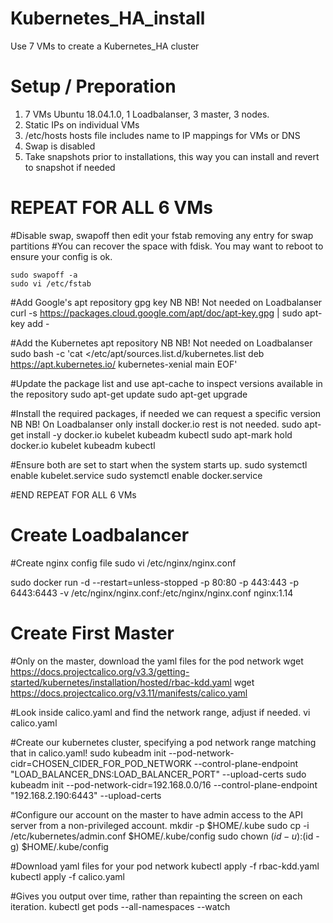 # Kubernetes_HA_install
Use 7 VMs to create a Kubernetes_HA cluster

# Setup / Preporation
   1. 7 VMs Ubuntu 18.04.1.0, 1 Loadbalanser, 3 master, 3 nodes.
   2. Static IPs on individual VMs
   3. /etc/hosts hosts file includes name to IP mappings for VMs or DNS
   4. Swap is disabled
   5. Take snapshots prior to installations, this way you can install 
       and revert to snapshot if needed

# REPEAT FOR ALL 6 VMs

#Disable swap, swapoff then edit your fstab removing any entry for swap partitions
#You can recover the space with fdisk. You may want to reboot to ensure your config is ok.
~~~~
sudo swapoff -a
sudo vi /etc/fstab
~~~~
#Add Google's apt repository gpg key NB NB! Not needed on Loadbalanser
curl -s https://packages.cloud.google.com/apt/doc/apt-key.gpg | sudo apt-key add -

#Add the Kubernetes apt repository NB NB! Not needed on Loadbalanser
sudo bash -c 'cat <<EOF >/etc/apt/sources.list.d/kubernetes.list
deb https://apt.kubernetes.io/ kubernetes-xenial main
EOF'

#Update the package list and use apt-cache to inspect versions available in the repository
sudo apt-get update
sudo apt-get upgrade 

#Install the required packages, if needed we can request a specific version NB NB! On Loadbalanser only install docker.io rest is not needed.
sudo apt-get install -y docker.io kubelet kubeadm kubectl
sudo apt-mark hold docker.io kubelet kubeadm kubectl

#Ensure both are set to start when the system starts up.
sudo systemctl enable kubelet.service
sudo systemctl enable docker.service

#END REPEAT FOR ALL 6 VMs

# Create Loadbalancer

#Create nginx config file
sudo vi /etc/nginx/nginx.conf



sudo docker run -d --restart=unless-stopped -p 80:80 -p 443:443 -p 6443:6443 -v /etc/nginx/nginx.conf:/etc/nginx/nginx.conf nginx:1.14


# Create First Master

#Only on the master, download the yaml files for the pod network
wget https://docs.projectcalico.org/v3.3/getting-started/kubernetes/installation/hosted/rbac-kdd.yaml
wget https://docs.projectcalico.org/v3.11/manifests/calico.yaml

#Look inside calico.yaml and find the network range, adjust if needed.
vi calico.yaml

#Create our kubernetes cluster, specifying a pod network range matching that in calico.yaml!
sudo kubeadm init --pod-network-cidr=CHOSEN_CIDER_FOR_POD_NETWORK --control-plane-endpoint "LOAD_BALANCER_DNS:LOAD_BALANCER_PORT" --upload-certs
sudo kubeadm init --pod-network-cidr=192.168.0.0/16 --control-plane-endpoint "192.168.2.190:6443" --upload-certs

#Configure our account on the master to have admin access to the API server from a non-privileged account.
mkdir -p $HOME/.kube
sudo cp -i /etc/kubernetes/admin.conf $HOME/.kube/config
sudo chown $(id -u):$(id -g) $HOME/.kube/config

#Download yaml files for your pod network
kubectl apply -f rbac-kdd.yaml
kubectl apply -f calico.yaml

#Gives you output over time, rather than repainting the screen on each iteration.
kubectl get pods --all-namespaces --watch


